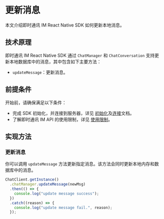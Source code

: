 # 更新消息

<Toc />

本文介绍即时通讯 IM React Native SDK 如何更新本地消息。

## 技术原理

即时通讯 IM React Native SDK 通过 `ChatManager` 和 `ChatConversation` 支持更新本地数据库中的消息，其中包含如下主要方法：

- `updateMessage`：更新消息。

## 前提条件

开始前，请确保满足以下条件：

- 完成 SDK 初始化，并连接到服务器，详见 [初始化](initialization.html)及[连接](connection.html)文档。
- 了解即时通讯 IM API 的使用限制，详见 [使用限制](limitation.html)。

## 实现方法

### 更新消息

你可以调用 `updateMessage` 方法更新指定消息。该方法会同时更新本地内存和数据库中的消息。

```typescript
ChatClient.getInstance()
  .chatManager.updateMessage(newMsg)
  .then(() => {
    console.log("update message success");
  })
  .catch((reason) => {
    console.log("update message fail.", reason);
  });
```